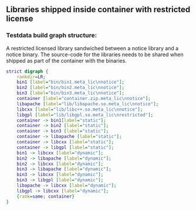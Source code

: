 ## Libraries shipped inside container with restricted license

### Testdata build graph structure:

A restricted licensed library sandwiched between a notice library and a notice
binary. The source-code for the libraries needs to be shared when shipped as
part of the container with the binaries.

```dot
strict digraph {
	rankdir=LR;
	bin1 [label="bin/bin1.meta_lic\nnotice"];
	bin2 [label="bin/bin2.meta_lic\nnotice"];
	bin3 [label="bin/bin3.meta_lic\nnotice"];
	container [label="container.zip.meta_lic\nnotice"];
	libapache [label="lib/libapache.so.meta_lic\nnotice"];
	libcxx [label="lib/libc++.so.meta_lic\nnotice"];
	libgpl [label="lib/libgpl.so.meta_lic\nrestricted"];
	container -> bin1[label="static"];
	container -> bin2 [label="static"];
	container -> bin3 [label="static"];
	container -> libapache [label="static"];
	container -> libcxx [label="static"];
	container -> libgpl [label="static"];
	bin1 -> libcxx [label="dynamic"];
	bin2 -> libapache [label="dynamic"];
	bin2 -> libcxx [label="dynamic"];
	bin3 -> libapache [label="dynamic"];
	bin3 -> libcxx [label="dynamic"];
	bin3 -> libgpl [label="dynamic"];
	libapache -> libcxx [label="dynamic"];
	libgpl -> libcxx [label="dynamic"];
	{rank=same; container}
}
```
